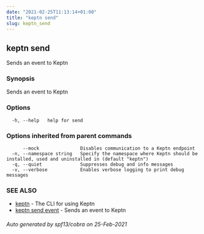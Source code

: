 ```yaml
---
date: "2021-02-25T11:13:14+01:00"
title: "keptn send"
slug: keptn_send
---
```

## keptn send

Sends an event to Keptn

### Synopsis

Sends an event to Keptn

### Options

```
  -h, --help   help for send
```

### Options inherited from parent commands

```
      --mock               Disables communication to a Keptn endpoint
  -n, --namespace string   Specify the namespace where Keptn should be installed, used and uninstalled in (default "keptn")
  -q, --quiet              Suppresses debug and info messages
  -v, --verbose            Enables verbose logging to print debug messages
```

### SEE ALSO

* [keptn](../keptn/)	 - The CLI for using Keptn
* [keptn send event](../keptn_send_event/)	 - Sends an event to Keptn

###### Auto generated by spf13/cobra on 25-Feb-2021
